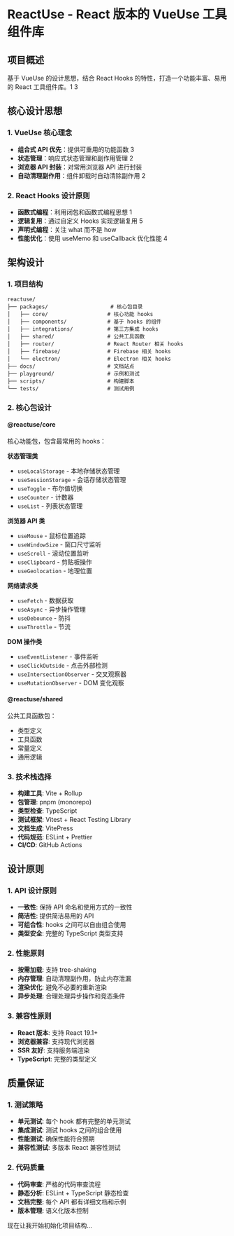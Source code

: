 
# ReactUse - React 版本的 VueUse 工具组件库

## 项目概述

基于 VueUse 的设计思想，结合 React Hooks 的特性，打造一个功能丰富、易用的 React 工具组件库。<mcreference link="https://baii.icu/challenges/source/vueuse-start" index="1">1</mcreference> <mcreference link="https://vueuse.org.cn/guide/" index="3">3</mcreference>

## 核心设计思想

### 1. VueUse 核心理念
- **组合式 API 优先**：提供可重用的功能函数 <mcreference link="https://vueuse.org.cn/guide/" index="3">3</mcreference>
- **状态管理**：响应式状态管理和副作用管理 <mcreference link="https://blog.csdn.net/qq_53123067/article/details/138092055" index="2">2</mcreference>
- **浏览器 API 封装**：对常用浏览器 API 进行封装
- **自动清理副作用**：组件卸载时自动清除副作用 <mcreference link="https://blog.csdn.net/qq_53123067/article/details/138092055" index="2">2</mcreference>

### 2. React Hooks 设计原则
- **函数式编程**：利用闭包和函数式编程思想 <mcreference link="https://zhuanlan.zhihu.com/p/103692400" index="1">1</mcreference>
- **逻辑复用**：通过自定义 Hooks 实现逻辑复用 <mcreference link="https://github.com/brickspert/blog/issues/31" index="5">5</mcreference>
- **声明式编程**：关注 what 而不是 how
- **性能优化**：使用 useMemo 和 useCallback 优化性能 <mcreference link="https://github.com/Godiswill/blog/issues/18" index="4">4</mcreference>

## 架构设计

### 1. 项目结构

```
reactuse/
├── packages/                    # 核心包目录
│   ├── core/                   # 核心功能 hooks
│   ├── components/             # 基于 hooks 的组件
│   ├── integrations/           # 第三方集成 hooks
│   ├── shared/                 # 公共工具函数
│   ├── router/                 # React Router 相关 hooks
│   ├── firebase/               # Firebase 相关 hooks
│   └── electron/               # Electron 相关 hooks
├── docs/                       # 文档站点
├── playground/                 # 示例和测试
├── scripts/                    # 构建脚本
└── tests/                      # 测试用例
```

### 2. 核心包设计

#### @reactuse/core
核心功能包，包含最常用的 hooks：

**状态管理类**
- `useLocalStorage` - 本地存储状态管理
- `useSessionStorage` - 会话存储状态管理
- `useToggle` - 布尔值切换
- `useCounter` - 计数器
- `useList` - 列表状态管理

**浏览器 API 类**
- `useMouse` - 鼠标位置追踪
- `useWindowSize` - 窗口尺寸监听
- `useScroll` - 滚动位置监听
- `useClipboard` - 剪贴板操作
- `useGeolocation` - 地理位置

**网络请求类**
- `useFetch` - 数据获取
- `useAsync` - 异步操作管理
- `useDebounce` - 防抖
- `useThrottle` - 节流

**DOM 操作类**
- `useEventListener` - 事件监听
- `useClickOutside` - 点击外部检测
- `useIntersectionObserver` - 交叉观察器
- `useMutationObserver` - DOM 变化观察

#### @reactuse/shared
公共工具函数包：
- 类型定义
- 工具函数
- 常量定义
- 通用逻辑

### 3. 技术栈选择

- **构建工具**: Vite + Rollup
- **包管理**: pnpm (monorepo)
- **类型检查**: TypeScript
- **测试框架**: Vitest + React Testing Library
- **文档生成**: VitePress
- **代码规范**: ESLint + Prettier
- **CI/CD**: GitHub Actions

## 设计原则

### 1. API 设计原则
- **一致性**: 保持 API 命名和使用方式的一致性
- **简洁性**: 提供简洁易用的 API
- **可组合性**: hooks 之间可以自由组合使用
- **类型安全**: 完整的 TypeScript 类型支持

### 2. 性能原则
- **按需加载**: 支持 tree-shaking
- **内存管理**: 自动清理副作用，防止内存泄漏
- **渲染优化**: 避免不必要的重新渲染
- **异步处理**: 合理处理异步操作和竞态条件

### 3. 兼容性原则
- **React 版本**: 支持 React 19.1+
- **浏览器兼容**: 支持现代浏览器
- **SSR 友好**: 支持服务端渲染
- **TypeScript**: 完整的类型定义

## 质量保证

### 1. 测试策略
- **单元测试**: 每个 hook 都有完整的单元测试
- **集成测试**: 测试 hooks 之间的组合使用
- **性能测试**: 确保性能符合预期
- **兼容性测试**: 多版本 React 兼容性测试

### 2. 代码质量
- **代码审查**: 严格的代码审查流程
- **静态分析**: ESLint + TypeScript 静态检查
- **文档完整**: 每个 API 都有详细文档和示例
- **版本管理**: 语义化版本控制

现在让我开始初始化项目结构...
        